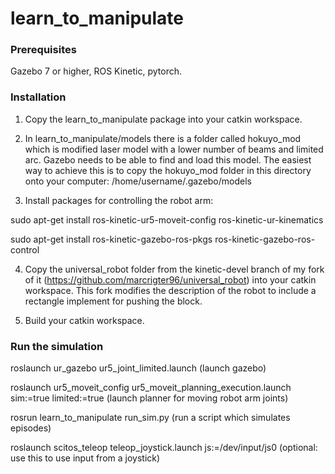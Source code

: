 # learn_to_manipulate

### Prerequisites

Gazebo 7 or higher, ROS Kinetic, pytorch.

### Installation

1. Copy the learn_to_manipulate package into your catkin workspace.

2. In learn_to_manipulate/models there is a folder called hokuyo_mod which is modified laser model with a lower number of beams and limited arc. Gazebo needs to be able to find and load this model. The easiest way to achieve this is to copy the hokuyo_mod folder in this directory onto your computer: /home/username/.gazebo/models

3. Install packages for controlling the robot arm:

sudo apt-get install  ros-kinetic-ur5-moveit-config ros-kinetic-ur-kinematics

sudo apt-get install ros-kinetic-gazebo-ros-pkgs ros-kinetic-gazebo-ros-control

4. Copy the universal_robot folder from the kinetic-devel branch of my fork of it (https://github.com/marcrigter96/universal_robot) into your catkin workspace. This fork modifies the description of the robot to include a rectangle implement for pushing the block.

5. Build your catkin workspace.


### Run the simulation

roslaunch ur_gazebo ur5_joint_limited.launch  (launch gazebo)

roslaunch ur5_moveit_config ur5_moveit_planning_execution.launch sim:=true limited:=true (launch planner for moving robot arm joints)

rosrun learn_to_manipulate run_sim.py  (run a script which simulates episodes) 

roslaunch scitos_teleop teleop_joystick.launch js:=/dev/input/js0  (optional: use this to use input from a joystick)
